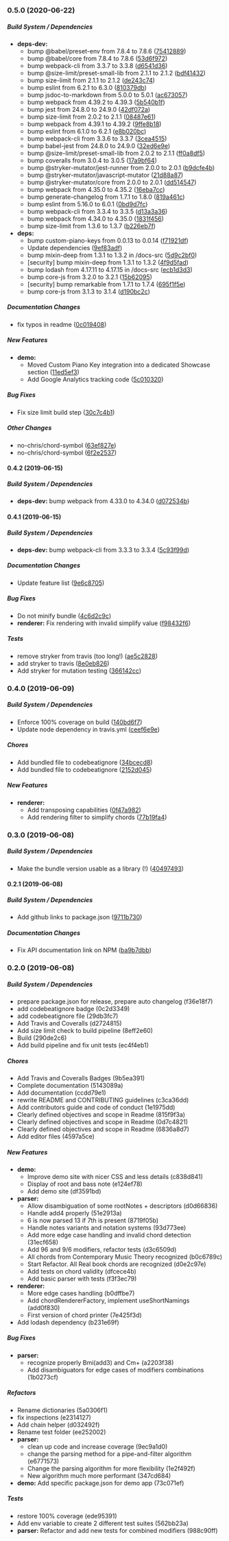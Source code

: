 ### 0.5.0 (2020-06-22)

##### Build System / Dependencies

* **deps-dev:**
  *  bump @babel/preset-env from 7.8.4 to 7.8.6 ([75412889](https://github.com/no-chris/chord-symbol/commit/7541288920a2937e0c782b0dd47bc6e91873b1f9))
  *  bump @babel/core from 7.8.4 to 7.8.6 ([53d6f972](https://github.com/no-chris/chord-symbol/commit/53d6f9721edf4166b74b79b1bdd08eeaddc0b724))
  *  bump webpack-cli from 3.3.7 to 3.3.8 ([d6541d36](https://github.com/no-chris/chord-symbol/commit/d6541d36b548c83afe3fe3f2750e98793df8a7fe))
  *  bump @size-limit/preset-small-lib from 2.1.1 to 2.1.2 ([bdf41432](https://github.com/no-chris/chord-symbol/commit/bdf4143227623b3be4869448b52058fabdb1f067))
  *  bump size-limit from 2.1.1 to 2.1.2 ([de243c74](https://github.com/no-chris/chord-symbol/commit/de243c747e508fc38b63fb6bb944d08e8c5d12cf))
  *  bump eslint from 6.2.1 to 6.3.0 ([810379db](https://github.com/no-chris/chord-symbol/commit/810379db1300984ead6a0d87f9888028c3911cba))
  *  bump jsdoc-to-markdown from 5.0.0 to 5.0.1 ([ac673057](https://github.com/no-chris/chord-symbol/commit/ac6730576178d7ade9013acc36e8c55e4e5cebe1))
  *  bump webpack from 4.39.2 to 4.39.3 ([5b540b1f](https://github.com/no-chris/chord-symbol/commit/5b540b1f127e189660c814bf6bad510f6bfc74d9))
  *  bump jest from 24.8.0 to 24.9.0 ([42df072a](https://github.com/no-chris/chord-symbol/commit/42df072a0361f464e741c0622166de1695739e72))
  *  bump size-limit from 2.0.2 to 2.1.1 ([08487e61](https://github.com/no-chris/chord-symbol/commit/08487e619756e37c5556f5eae5b97fa712d12c95))
  *  bump webpack from 4.39.1 to 4.39.2 ([9ffe8b18](https://github.com/no-chris/chord-symbol/commit/9ffe8b18fbf79b4559d0edb209a953b633186b82))
  *  bump eslint from 6.1.0 to 6.2.1 ([e8b020bc](https://github.com/no-chris/chord-symbol/commit/e8b020bc72e0f6a412fdef97b13d0dace9dc8693))
  *  bump webpack-cli from 3.3.6 to 3.3.7 ([3cea4515](https://github.com/no-chris/chord-symbol/commit/3cea4515c1dd619427e67a2904165f8d9823d465))
  *  bump babel-jest from 24.8.0 to 24.9.0 ([32ed6e9e](https://github.com/no-chris/chord-symbol/commit/32ed6e9ee5863dabb5a74d5427318e76b54cc650))
  *  bump @size-limit/preset-small-lib from 2.0.2 to 2.1.1 ([ff0a8df5](https://github.com/no-chris/chord-symbol/commit/ff0a8df5256247370499fe1216f6873624f8224a))
  *  bump coveralls from 3.0.4 to 3.0.5 ([17a9bf64](https://github.com/no-chris/chord-symbol/commit/17a9bf6403060c489341ac6fed51cd41c1c18183))
  *  bump @stryker-mutator/jest-runner from 2.0.0 to 2.0.1 ([b9dcfe4b](https://github.com/no-chris/chord-symbol/commit/b9dcfe4bda8b12bc64b0adbf749ae9a013ca59a5))
  *  bump @stryker-mutator/javascript-mutator ([21d88a87](https://github.com/no-chris/chord-symbol/commit/21d88a87930a2e87fcd57be453a2a1cf9f6381a9))
  *  bump @stryker-mutator/core from 2.0.0 to 2.0.1 ([dd514547](https://github.com/no-chris/chord-symbol/commit/dd5145473e93e0d9da4c65f32c7bc456f963da94))
  *  bump webpack from 4.35.0 to 4.35.2 ([16eba7cc](https://github.com/no-chris/chord-symbol/commit/16eba7ccc7ed5cf2442dc7193882028ba07f7806))
  *  bump generate-changelog from 1.7.1 to 1.8.0 ([819a461c](https://github.com/no-chris/chord-symbol/commit/819a461c4e1a94db55441bdfda471ffb018f689d))
  *  bump eslint from 5.16.0 to 6.0.1 ([0bd9d7fc](https://github.com/no-chris/chord-symbol/commit/0bd9d7fce0f8108e774be6bccc5282ff21672134))
  *  bump webpack-cli from 3.3.4 to 3.3.5 ([d13a3a36](https://github.com/no-chris/chord-symbol/commit/d13a3a36121af7cbaee4a40cd7f5e320099403af))
  *  bump webpack from 4.34.0 to 4.35.0 ([1831f456](https://github.com/no-chris/chord-symbol/commit/1831f456f123cf27c3ac2ea32d27711215eb59dc))
  *  bump size-limit from 1.3.6 to 1.3.7 ([b226eb7f](https://github.com/no-chris/chord-symbol/commit/b226eb7f76d10bc28c84ab51f984477b02456b1b))
* **deps:**
  *  bump custom-piano-keys from 0.0.13 to 0.0.14 ([f71921df](https://github.com/no-chris/chord-symbol/commit/f71921df58732e35444649eff5b4ced15e271f97))
  *  Update dependencies ([9ef83adf](https://github.com/no-chris/chord-symbol/commit/9ef83adf452df8932fbe4d379282e4468ff85964))
  *  bump mixin-deep from 1.3.1 to 1.3.2 in /docs-src ([5d9c2bf0](https://github.com/no-chris/chord-symbol/commit/5d9c2bf08bfd9b32e36cfe694e3d7f0a9224f078))
  *  [security] bump mixin-deep from 1.3.1 to 1.3.2 ([4f9d5fad](https://github.com/no-chris/chord-symbol/commit/4f9d5fad5ca1e7a6d876f4a5ab8923e1cdeb8066))
  *  bump lodash from 4.17.11 to 4.17.15 in /docs-src ([ecb1d3d3](https://github.com/no-chris/chord-symbol/commit/ecb1d3d305a94b59c13586739a1b02d63e34330b))
  *  bump core-js from 3.2.0 to 3.2.1 ([15b62095](https://github.com/no-chris/chord-symbol/commit/15b620952534361e846d69c1ae0bff55343f5782))
  *  [security] bump remarkable from 1.7.1 to 1.7.4 ([695f1f5e](https://github.com/no-chris/chord-symbol/commit/695f1f5eb0d8ac40f25e09f4ce34358ab174123a))
  *  bump core-js from 3.1.3 to 3.1.4 ([d190bc2c](https://github.com/no-chris/chord-symbol/commit/d190bc2c8621dbfcb6da933cc5e2013d60be4a24))

##### Documentation Changes

*  fix typos in readme ([0c019408](https://github.com/no-chris/chord-symbol/commit/0c019408fc5cb2c776e6553f22f8502dec93ff8f))

##### New Features

* **demo:**
  *  Moved Custom Piano Key integration into a dedicated Showcase section ([11ed5ef3](https://github.com/no-chris/chord-symbol/commit/11ed5ef3b9ed9f3b5605128c0594770ce14372ee))
  *  Add Google Analytics tracking code ([5c010320](https://github.com/no-chris/chord-symbol/commit/5c0103209f574f21ab4d0df8d66785b070bfa655))

##### Bug Fixes

*  Fix size limit build step ([30c7c4b1](https://github.com/no-chris/chord-symbol/commit/30c7c4b13f01dbf5abdf9bd6ab82d87df416ba93))

##### Other Changes

* no-chris/chord-symbol ([63ef827e](https://github.com/no-chris/chord-symbol/commit/63ef827e264f1e41124acfd40c7ee2889e6e5458))
* no-chris/chord-symbol ([6f2e2537](https://github.com/no-chris/chord-symbol/commit/6f2e25379e0c974b6467d206f61225803d1d10e8))

#### 0.4.2 (2019-06-15)

##### Build System / Dependencies

* **deps-dev:**  bump webpack from 4.33.0 to 4.34.0 ([d072534b](https://github.com/no-chris/chord-symbol/commit/d072534b6aafdd0bd85a6fd563e1408734d21581))

#### 0.4.1 (2019-06-15)

##### Build System / Dependencies

* **deps-dev:**  bump webpack-cli from 3.3.3 to 3.3.4 ([5c93f99d](https://github.com/no-chris/chord-symbol/commit/5c93f99db614407e94a4a8c82697b3be218bfa05))

##### Documentation Changes

*  Update feature list ([9e6c8705](https://github.com/no-chris/chord-symbol/commit/9e6c87058e8f3abcbe03362966577b0a5b35bdcc))

##### Bug Fixes

*  Do not minify bundle ([4c6d2c9c](https://github.com/no-chris/chord-symbol/commit/4c6d2c9c425f3bec436eec3c5ed07047bebfb0fd))
* **renderer:**  Fix rendering with invalid simplify value ([f98432f6](https://github.com/no-chris/chord-symbol/commit/f98432f6ce5ab9d62b2d21f4101a8fe587223719))

##### Tests

*  remove stryker from travis (too long!) ([ae5c2828](https://github.com/no-chris/chord-symbol/commit/ae5c2828fac18c06759a8b0fd8486c37ba6712bf))
*  add stryker to travis ([8e0eb826](https://github.com/no-chris/chord-symbol/commit/8e0eb826f99f1c34506c430f53823009096b019c))
*  Add stryker for mutation testing ([366142cc](https://github.com/no-chris/chord-symbol/commit/366142ccefa465e185935a7d4088421b8b380a1d))

### 0.4.0 (2019-06-09)

##### Build System / Dependencies

*  Enforce 100% coverage on build ([140bd6f7](https://github.com/no-chris/chord-symbol/commit/140bd6f79e6854e0d94b75e49b2659cbd5690d74))
*  Update node dependency in travis.yml ([ceef6e9e](https://github.com/no-chris/chord-symbol/commit/ceef6e9eb62042e324dd6754407ab3d3d85d8880))

##### Chores

*  Add bundled file to codebeatignore ([34bcecd8](https://github.com/no-chris/chord-symbol/commit/34bcecd8203c074eb29f0b4155d5f74acbf6e02f))
*  Add bundled file to codebeatignore ([2152d045](https://github.com/no-chris/chord-symbol/commit/2152d0459feca4a5bb4522c7a7f1410450acc0e2))

##### New Features

* **renderer:**
  *  Add transposing capabilities ([0f47a982](https://github.com/no-chris/chord-symbol/commit/0f47a982bdfa9de9f4434206e810f02029a155ae))
  *  Add rendering filter to simplify chords ([77b19fa4](https://github.com/no-chris/chord-symbol/commit/77b19fa4d93e21389a1f27e6d20a0e1d69aaacd6))

### 0.3.0 (2019-06-08)

##### Build System / Dependencies

*  Make the bundle version usable as a library (!) ([40497493](https://github.com/no-chris/chord-symbol/commit/40497493a6049bc982cd387d74af20b08f3bdacd))

#### 0.2.1 (2019-06-08)

##### Build System / Dependencies

*  Add github links to package.json ([9711b730](https://github.com/no-chris/chord-symbol/commit/9711b7308871446f00d4fa32e787b21c318165ec))

##### Documentation Changes

*  Fix API documentation link on NPM ([ba9b7dbb](https://github.com/no-chris/chord-symbol/commit/ba9b7dbb68e858d7f3f4df5ffdc84314d5a868c9))

### 0.2.0 (2019-06-08)

##### Build System / Dependencies

*  prepare package.json for release, prepare auto changelog (f36e18f7)
*  add codebeatignore badge (0c2d3349)
*  add codebeatignore file (29db3fc7)
*  Add Travis and Coveralls (d2724815)
*  Add size limit check to build pipeline (8eff2e60)
*  Build (290de2c6)
*  Add build pipeline and fix unit tests (ec4f4eb1)

##### Chores

*  Add Travis and Coveralls Badges (9b5ea391)
*  Complete documentation (5143089a)
*  Add documentation (ccdd79e1)
*  rewrite README and CONTRIBUTING guidelines (c3ca36dd)
*  Add contributors guide and code of conduct (1e1975dd)
*  Clearly defined objectives and scope in Readme (815f9f3a)
*  Clearly defined objectives and scope in Readme (0d7c4821)
*  Clearly defined objectives and scope in Readme (6836a8d7)
*  Add editor files (4597a5ce)

##### New Features

* **demo:**
  *  Improve demo site with nicer CSS and less details (c838d841)
  *  Display of root and bass note (e124ef78)
  *  Add demo site (df3591bd)
* **parser:**
  *  Allow disambiguation of some rootNotes + descriptors (d0d66836)
  *  Handle add4 properly (51e2913a)
  *  6 is now parsed 13 if 7th is present (8719f05b)
  *  Handle notes variants and notation systems (93d773ee)
  *  Add more edge case handling and invalid chord detection (31ecf658)
  *  Add 96 and 9/6 modifiers, refactor tests (d3c6509d)
  *  All chords from Contemporary Music Theory recognized (b0c6789c)
  *  Start Refactor. All Real book chords are recognized (d0e2c97e)
  *  Add tests on chord validity (dfcece4b)
  *  Add basic parser with tests (f3f3ec79)
* **renderer:**
  *  More edge cases handling (b0dffbe7)
  *  Add chordRendererFactory, implement useShortNamings (add0f830)
  *  First version of chord printer (7e425f3d)
*  Add lodash dependency (b231e69f)

##### Bug Fixes

* **parser:**
  *  recognize properly Bmi(add3) and Cm+ (a2203f38)
  *  Add disambiguators for edge cases of modifiers combinations (1b0273cf)

##### Refactors

*  Rename dictionaries (5a0306f1)
*  fix inspections (e2314127)
*  Add chain helper (d032492f)
*  Rename test folder (ee252002)
* **parser:**
  *  clean up code and increase coverage (9ec9a1d0)
  *  change the parsing method for a pipe-and-filter algorithm (e6771573)
  *  Change the parsing algorithm for more flexibility (1e2f492f)
  *  New algorithm much more performant (347cd684)
* **demo:**  Add specific package.json for demo app (73c071ef)

##### Tests

*  restore 100% coverage (ede95391)
*  Add env variable to create 2 different test suites (562bb23a)
* **parser:**  Refactor and add new tests for combined modifiers (988c90ff)

